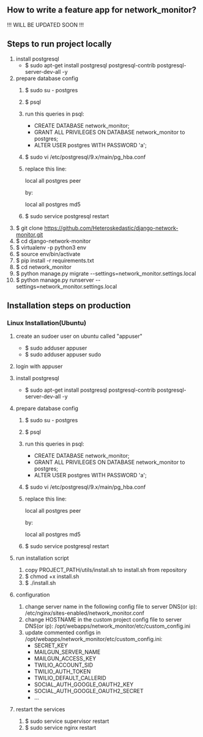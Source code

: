 ## How to write a feature app for network_monitor?
!!! WILL BE UPDATED SOON !!!

## Steps to run project locally
1. install postgresql
    - $ sudo apt-get install postgresql postgresql-contrib postgresql-server-dev-all -y
1. prepare database config
    1. $ sudo su - postgres
    1. $ psql
    1. run this queries in psql:
        - CREATE DATABASE network_monitor;
        - GRANT ALL PRIVILEGES ON DATABASE network_monitor to postgres;
        - ALTER USER postgres WITH PASSWORD 'a';
    1. $ sudo vi /etc/postgresql/9.x/main/pg_hba.conf
    1. replace this line:

        local   all             postgres                                peer

        by:

        local   all             postgres                                md5
    1. $ sudo service postgresql restart
1. $ git clone https://github.com/Heteroskedastic/django-network-monitor.git
1. $ cd django-network-monitor
1. $ virtualenv -p python3 env
1. $ source env/bin/activate
1. $ pip install -r requirements.txt
1. $ cd network_monitor
1. $ python manage.py migrate --settings=network_monitor.settings.local
1. $ python manage.py runserver --settings=network_monitor.settings.local

## Installation steps on production
### Linux Installation(Ubuntu)
1. create an sudoer user on ubuntu called "appuser"
    - $ sudo adduser appuser
    - $ sudo adduser appuser sudo
1. login with appuser
1. install postgresql
    - $ sudo apt-get install postgresql postgresql-contrib postgresql-server-dev-all -y

1. prepare database config
    1. $ sudo su - postgres
    1. $ psql
    1. run this queries in psql:
        - CREATE DATABASE network_monitor;
        - GRANT ALL PRIVILEGES ON DATABASE network_monitor to postgres;
        - ALTER USER postgres WITH PASSWORD 'a';
    1. $ sudo vi /etc/postgresql/9.x/main/pg_hba.conf

    1. replace this line:

        local   all             postgres                                peer

        by:

        local   all             postgres                                md5
    1. $ sudo service postgresql restart

1. run installation script
    1. copy PROJECT_PATH/utils/install.sh to install.sh from repository
    1. $ chmod +x install.sh
    1. $ ./install.sh

1. configuration
    1. change server name in the following config file to server DNS(or ip):
        /etc/nginx/sites-enabled/network_monitor.conf
    1. change HOSTNAME in the custom project config file to server DNS(or ip):
        /opt/webapps/network_monitor/etc/custom_config.ini
    1. update commented configs in /opt/webapps/network_monitor/etc/custom_config.ini:
        - SECRET_KEY
        - MAILGUN_SERVER_NAME
        - MAILGUN_ACCESS_KEY
        - TWILIO_ACCOUNT_SID
        - TWILIO_AUTH_TOKEN
        - TWILIO_DEFAULT_CALLERID
        - SOCIAL_AUTH_GOOGLE_OAUTH2_KEY
        - SOCIAL_AUTH_GOOGLE_OAUTH2_SECRET
        - ...

1. restart the services
    1. $ sudo service supervisor restart
    1. $ sudo service nginx restart


